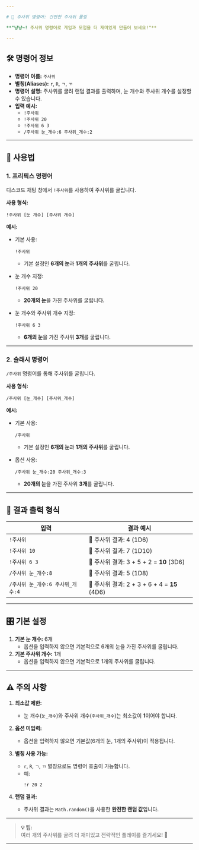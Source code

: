 ```yaml
---

# 🎲 주사위 명령어: 간편한 주사위 롤링

**"냥냥~! 주사위 명령어로 게임과 모험을 더 재미있게 만들어 보세요!"**

---
```


## 🛠️ 명령어 정보

-   **명령어 이름:** `주사위`
-   **별칭(Aliases):** `r`, `R`, `ㄱ`, `ㄲ`
-   **명령어 설명:** 주사위를 굴려 랜덤 결과를 출력하며, 눈 개수와 주사위 개수를 설정할 수 있습니다.
-   **입력 예시:**
    -   `!주사위`
    -   `!주사위 20`
    -   `!주사위 6 3`
    -   `/주사위 눈_개수:6 주사위_개수:2`

---

## 🎯 사용법

### 1. **프리픽스 명령어**

디스코드 채팅 창에서 `!주사위`를 사용하여 주사위를 굴립니다.

**사용 형식:**

```
!주사위 [눈 개수] [주사위 개수]
```

**예시:**

-   기본 사용:

    ```
    !주사위
    ```

    -   기본 설정인 **6개의 눈**과 **1개의 주사위**를 굴립니다.

-   눈 개수 지정:

    ```
    !주사위 20
    ```

    -   **20개의 눈**을 가진 주사위를 굴립니다.

-   눈 개수와 주사위 개수 지정:
    ```
    !주사위 6 3
    ```
    -   **6개의 눈**을 가진 주사위 **3개**를 굴립니다.

---

### 2. **슬래시 명령어**

`/주사위` 명령어를 통해 주사위를 굴립니다.

**사용 형식:**

```
/주사위 [눈_개수] [주사위_개수]
```

**예시:**

-   기본 사용:

    ```
    /주사위
    ```

    -   기본 설정인 **6개의 눈**과 **1개의 주사위**를 굴립니다.

-   옵션 사용:
    ```
    /주사위 눈_개수:20 주사위_개수:3
    ```
    -   **20개의 눈**을 가진 주사위 **3개**를 굴립니다.

---

## 🧮 결과 출력 형식

| 입력                              | 결과 예시                                    |
| --------------------------------- | -------------------------------------------- |
| `!주사위`                         | 🎲 주사위 결과: 4 (1D6)                      |
| `!주사위 10`                      | 🎲 주사위 결과: 7 (1D10)                     |
| `!주사위 6 3`                     | 🎲 주사위 결과: 3 + 5 + 2 = **10** (3D6)     |
| `/주사위 눈_개수:8`               | 🎲 주사위 결과: 5 (1D8)                      |
| `/주사위 눈_개수:6 주사위_개수:4` | 🎲 주사위 결과: 2 + 3 + 6 + 4 = **15** (4D6) |

---

## 🎛️ 기본 설정

1. **기본 눈 개수:** 6개
    - 옵션을 입력하지 않으면 기본적으로 6개의 눈을 가진 주사위를 굴립니다.
2. **기본 주사위 개수:** 1개
    - 옵션을 입력하지 않으면 기본적으로 1개의 주사위를 굴립니다.

---

## ⚠️ 주의 사항

1. **최소값 제한:**

    - 눈 개수(`눈_개수`)와 주사위 개수(`주사위_개수`)는 최소값이 **1**이어야 합니다.

2. **옵션 미입력:**

    - 옵션을 입력하지 않으면 기본값(6개의 눈, 1개의 주사위)이 적용됩니다.

3. **별칭 사용 가능:**

    - `r`, `R`, `ㄱ`, `ㄲ` 별칭으로도 명령어 호출이 가능합니다.
    - 예:
        ```
        !r 20 2
        ```

4. **랜덤 결과:**
    - 주사위 결과는 `Math.random()`을 사용한 **완전한 랜덤 값**입니다.

---

> **💡 팁:**  
> 여러 개의 주사위를 굴려 더 재미있고 전략적인 플레이를 즐기세요! 🎲

---
